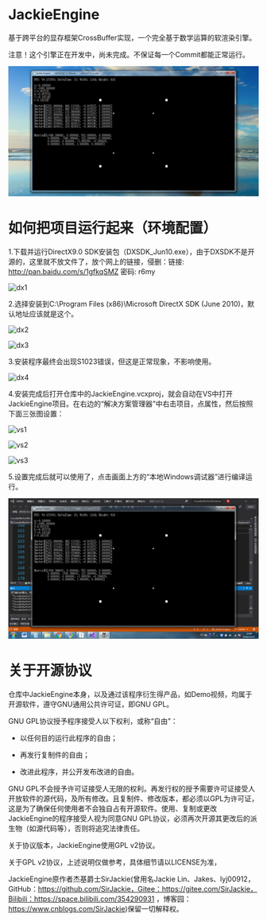 # JackieEngine

基于跨平台的显存框架CrossBuffer实现，一个完全基于数学运算的软渲染引擎。

注意！这个引擎正在开发中，尚未完成。不保证每一个Commit都能正常运行。

![Demo](./ImagesForReadme/Demo.png)

# 如何把项目运行起来（环境配置）

1.下载并运行DirectX9.0 SDK安装包（DXSDK_Jun10.exe），由于DXSDK不是开源的，这里就不放文件了，放个网上的链接，侵删：链接: http://pan.baidu.com/s/1gfkqSMZ 密码: r6my

![dx1](./ImagesForReadme/dx1.png)

2.选择安装到C:\Program Files (x86)\Microsoft DirectX SDK (June 2010)，默认地址应该就是这个。

![dx2](./ImagesForReadme/dx2.png)

![dx3](./ImagesForReadme/dx3.png)

3.安装程序最终会出现S1023错误，但这是正常现象，不影响使用。

![dx4](./ImagesForReadme/dx4.png)

4.安装完成后打开仓库中的JackieEngine.vcxproj，就会自动在VS中打开JackieEngine项目。在右边的“解决方案管理器”中右击项目，点属性，然后按照下面三张图设置：

![vs1](./ImagesForReadme/vs1.png)

![vs2](./ImagesForReadme/vs2.png)

![vs3](./ImagesForReadme/vs3.png)

5.设置完成后就可以使用了，点击画面上方的“本地Windows调试器”进行编译运行。

![vs4](./ImagesForReadme/vs4.png)

# 关于开源协议

仓库中JackieEngine本身，以及通过该程序衍生得产品，如Demo视频，均属于开源软件，遵守GNU通用公共许可证，即GNU GPL。

GNU GPL协议授予程序接受人以下权利，或称“自由”：

- 以任何目的运行此程序的自由；

- 再发行复制件的自由；

- 改进此程序，并公开发布改进的自由。

GNU GPL不会授予许可证接受人无限的权利。再发行权的授予需要许可证接受人开放软件的源代码，及所有修改。且复制件、修改版本，都必须以GPL为许可证，这是为了确保任何使用者不会独自占有开源软件。使用、复制或更改JackieEngine的程序接受人视为同意GNU GPL协议，必须再次开源其更改后的派生物（如源代码等），否则将追究法律责任。

关于协议版本，JackieEngine使用GPL v2协议。

关于GPL v2协议，上述说明仅做参考，具体细节请以LICENSE为准，

JackieEngine原作者杰基爵士SirJackie(曾用名Jackie Lin、Jakes、lyj00912，GitHub：https://github.com/SirJackie，Gitee：https://gitee.com/SirJackie，Bilibili：https://space.bilibili.com/354290931 ，博客园：https://www.cnblogs.com/SirJackie)保留一切解释权。